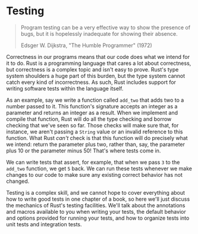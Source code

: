 # Testing

> Program testing can be a very effective way to show the presence of bugs, but
> it is hopelessly inadequate for showing their absence.
>
> Edsger W. Dijkstra, "The Humble Programmer" (1972)

Correctness in our programs means that our code does what we intend for it to
do. Rust is a programming language that cares a lot about correctness, but
correctness is a complex topic and isn't easy to prove. Rust's type system
shoulders a huge part of this burden, but the type system cannot catch every
kind of incorrectness. As such, Rust includes support for writing software
tests within the language itself.

As an example, say we write a function called `add_two` that adds two to a
number passed to it. This function's signature accepts an integer as a
parameter and returns an integer as a result. When we implement and compile
that function, Rust will do all the type checking and borrow checking that
we've seen so far. Those checks will make sure that, for instance, we aren't
passing a `String` value or an invalid reference to this function. What Rust
*can't* check is that this function will do precisely what we intend: return
the parameter plus two, rather than, say, the parameter plus 10 or the
parameter minus 50! That's where tests come in.

We can write tests that assert, for example, that when we pass `3` to the
`add_two` function, we get `5` back. We can run these tests whenever we make
changes to our code to make sure any existing correct behavior has not changed.

Testing is a complex skill, and we cannot hope to cover everything about how to
write good tests in one chapter of a book, so here we'll just discuss the
mechanics of Rust's testing facilities. We'll talk about the annotations and
macros available to you when writing your tests, the default behavior and
options provided for running your tests, and how to organize tests into unit
tests and integration tests.
